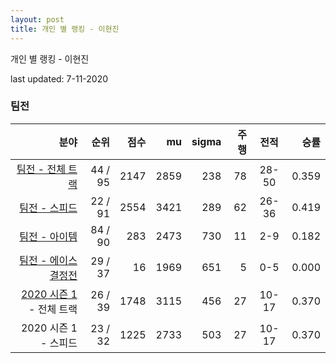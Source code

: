 ```yaml
---
layout: post
title: 개인 별 랭킹 - 이현진
---
```



개인 별 랭킹 - 이현진


last updated: 7-11-2020


### 팀전

| 분야 | 순위 | 점수 | mu | sigma | 주행 | 전적 | 승률 |
|---:|---:|---:|---:|---:|---:|:---:|---:|
| [팀전 - 전체 트랙](../team-full) | 44 / 95 | 2147 | 2859 | 238 | 78 | 28-50 | 0.359 |
| [팀전 - 스피드](../team-speed) | 22 / 91 | 2554 | 3421 | 289 | 62 | 26-36 | 0.419 |
| [팀전 - 아이템](../team-item) | 84 / 90 | 283 | 2473 | 730 | 11 | 2-9 | 0.182 |
| [팀전 - 에이스 결정전](../team-ace) | 29 / 37 | 16 | 1969 | 651 | 5 | 0-5 | 0.000 |
| [2020 시즌 1](../teams-t2020_1) - 전체 트랙 | 26 / 39 | 1748 | 3115 | 456 | 27 | 10-17 | 0.370 |
| 2020 시즌 1 - 스피드 | 23 / 32 | 1225 | 2733 | 503 | 27 | 10-17 | 0.370 |
